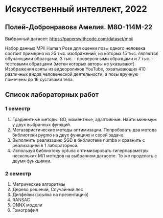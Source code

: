 # Искусственный интеллект, 2022

## Полей-Добронравова Амелия. M8O-114M-22

Выбранный датасет: https://paperswithcode.com/dataset/mpii

Набор данных MPII Human Pose для оценки позы одного человека состоит примерно из 25 тыс. изображений, из которых 15 тыс. являются обучающими образцами, 3 тыс. - проверочными образцами и 7 тыс. - тестовыми образцами (метки которых авторы не указывают). Изображения взяты из видеороликов YouTube, охватывающих 410 различных видов человеческой деятельности, а позы вручную помечены до 16 суставами тела.

## Список лабораторных работ
### 1 семестр
1. Градиентные методы: GD, моментные, адаптивные. Найти минимум у двух выбранных функций.
2. Метаэвристические методы оптимизации. Попробовать два метода библиотеки pygmo на двух функциях и своей задаче.
3. Выполнить реализацию SGD в библиотеке numba и сравнить с реализацией в 1 лабораторной.
4. Используя библиотеку optuna оптимизировать гиперпараметры нескольких МЛ методов на выбранном датасете. То же проделать с двумя функциями.

### 2 семестр
1. Метрические алгоритмы
2. Дерево решений, Случайный лес
3. Дипфейки (ссылка на презентацию)
4. RANSAC
5. ONNX модели
6. Гомография
